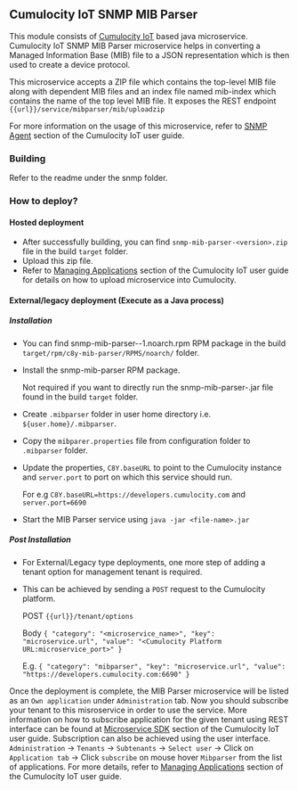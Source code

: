 ## Cumulocity IoT SNMP MIB Parser ##

This module consists of [Cumulocity IoT][1] based java microservice. Cumulocity IoT SNMP MIB Parser microservice helps in converting a Managed Information Base (MIB) file to a JSON representation which is then used to create a device protocol. 

This microservice accepts a ZIP file which contains the top-level MIB file along with dependent MIB files and an index file named mib-index which contains the name of the top level MIB file. It exposes the REST endpoint `{{url}}/service/mibparser/mib/uploadzip`

For more information on the usage of this microservice, refer to [SNMP Agent][2] section of the Cumulocity IoT user guide.


### Building ###
Refer to the readme under the snmp folder.

### How to deploy? ###
#### Hosted deployment
* After successfully building, you can find `snmp-mib-parser-<version>.zip` file in the build `target` folder.
* Upload this zip file.
* Refer to [Managing Applications][3] section of the Cumulocity IoT user guide for details on how to upload microservice into Cumulocity.

#### External/legacy deployment (Execute as a Java process)

##### Installation
* You can find snmp-mib-parser-<version>-1.noarch.rpm RPM package in the build `target/rpm/c8y-mib-parser/RPMS/noarch/` folder.
* Install the snmp-mib-parser RPM package. 
  
  Not required if you want to directly run the snmp-mib-parser-<version>.jar file found in the build `target` folder. 
* Create `.mibparser` folder in user home directory i.e. `${user.home}/.mibparser`.
* Copy the `mibparer.properties` file from configuration folder to `.mibparser` folder.
* Update the properties, `C8Y.baseURL` to point to the Cumulocity instance and `server.port` to port on which this service should run.

  For e.g `C8Y.baseURL=https://developers.cumulocity.com` and `server.port=6690`
* Start the MIB Parser service using `java -jar <file-name>.jar`
    
##### Post Installation
* For External/Legacy type deployments, one more step of adding a tenant option for management tenant is required.
* This can be achieved by sending a `POST` request to the Cumulocity platform.
  
  POST `{{url}}/tenant/options`
  
  Body
  `{
      "category": "<microservice_name>",
      "key": "microservice.url",
      "value": "<Cumulocity Platform URL:microservice_port>"
  }`
  
  E.g.
  `{
       "category": "mibparser",
       "key": "microservice.url",
       "value": "https://developers.cumulocity.com:6690"
   }`


Once the deployment is complete, the MIB Parser microservice will be listed as an `Own application` under `Administration` tab. Now you should subscribe your tenant to this misroservice in order to use the service. More information on how to subscribe application for the given tenant using REST interface can be found at [Microservice SDK][4] section of the Cumulocity IoT user guide. Subscription can also be achieved using the user interface. `Administration` -> `Tenants` -> `Subtenants` -> `Select user` -> Click on `Application tab` -> Click `subscribe` on mouse hover `Mibparser` from the list of applications.
For more details, refer to [Managing Applications][3] section of the Cumulocity IoT user guide.

[1]: https://www.softwareag.cloud/site/product/cumulocity-iot.html#/
[2]: https://cumulocity.com/guides/users-guide/optional-services/#snmp
[3]: https://cumulocity.com/guides/users-guide/administration/#managing-applications
[4]: https://cumulocity.com/guides/microservice-sdk/rest/

